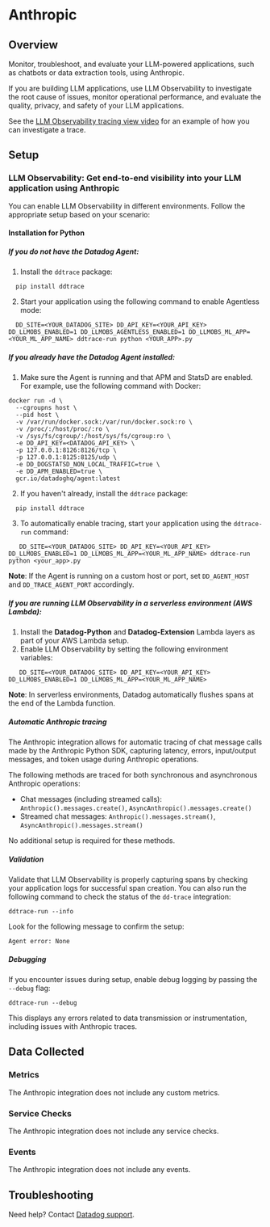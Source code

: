 # Anthropic

## Overview
Monitor, troubleshoot, and evaluate your LLM-powered applications, such as chatbots or data extraction tools,
using Anthropic.

If you are building LLM applications, use LLM Observability to investigate the root cause of issues,
monitor operational performance, and evaluate the quality, privacy, and safety of your LLM applications.

See the [LLM Observability tracing view video](https://imgix.datadoghq.com/video/products/llm-observability/expedite-troubleshooting.mp4?fm=webm&fit=max) for an example of how you can investigate a trace.

## Setup

### LLM Observability: Get end-to-end visibility into your LLM application using Anthropic
You can enable LLM Observability in different environments. Follow the appropriate setup based on your scenario:

#### Installation for Python

##### If you do not have the Datadog Agent:
1. Install the `ddtrace` package:

  ```shell
    pip install ddtrace
  ```

2.  Start your application using the following command to enable Agentless mode:

  ```shell
    DD_SITE=<YOUR_DATADOG_SITE> DD_API_KEY=<YOUR_API_KEY> DD_LLMOBS_ENABLED=1 DD_LLMOBS_AGENTLESS_ENABLED=1 DD_LLMOBS_ML_APP=<YOUR_ML_APP_NAME> ddtrace-run python <YOUR_APP>.py
  ```

##### If you already have the Datadog Agent installed:
1. Make sure the Agent is running and that APM and StatsD are enabled. For example, use the following command with Docker:

  ```shell
  docker run -d \
    --cgroupns host \
    --pid host \
    -v /var/run/docker.sock:/var/run/docker.sock:ro \
    -v /proc/:/host/proc/:ro \
    -v /sys/fs/cgroup/:/host/sys/fs/cgroup:ro \
    -e DD_API_KEY=<DATADOG_API_KEY> \
    -p 127.0.0.1:8126:8126/tcp \
    -p 127.0.0.1:8125:8125/udp \
    -e DD_DOGSTATSD_NON_LOCAL_TRAFFIC=true \
    -e DD_APM_ENABLED=true \
    gcr.io/datadoghq/agent:latest
  ```

2. If you haven't already, install the `ddtrace` package:

  ```shell
    pip install ddtrace
  ```

3. To automatically enable tracing, start your application using the `ddtrace-run` command:

  ```shell
     DD_SITE=<YOUR_DATADOG_SITE> DD_API_KEY=<YOUR_API_KEY> DD_LLMOBS_ENABLED=1 DD_LLMOBS_ML_APP=<YOUR_ML_APP_NAME> ddtrace-run python <your_app>.py
  ```

**Note**: If the Agent is running on a custom host or port, set `DD_AGENT_HOST` and `DD_TRACE_AGENT_PORT` accordingly.

##### If you are running LLM Observability in a serverless environment (AWS Lambda):
1. Install the **Datadog-Python** and **Datadog-Extension** Lambda layers as part of your AWS Lambda setup.
2. Enable LLM Observability by setting the following environment variables:

  ```shell
     DD_SITE=<YOUR_DATADOG_SITE> DD_API_KEY=<YOUR_API_KEY> DD_LLMOBS_ENABLED=1 DD_LLMOBS_ML_APP=<YOUR_ML_APP_NAME>
  ```

**Note**: In serverless environments, Datadog automatically flushes spans at the end of the Lambda function.

##### Automatic Anthropic tracing

The Anthropic integration allows for automatic tracing of chat message calls made by the Anthropic Python SDK, capturing latency, errors, input/output messages, and token usage during Anthropic operations.

The following methods are traced for both synchronous and asynchronous Anthropic operations:
- Chat messages (including streamed calls): `Anthropic().messages.create()`, `AsyncAnthropic().messages.create()`
- Streamed chat messages: `Anthropic().messages.stream()`, `AsyncAnthropic().messages.stream()`

No additional setup is required for these methods.

##### Validation

Validate that LLM Observability is properly capturing spans by checking your application logs for successful span creation. You can also run the following command to check the status of the `dd-trace` integration:

  ```shell
  ddtrace-run --info
  ```

Look for the following message to confirm the setup:

  ```shell
  Agent error: None
  ```

##### Debugging

If you encounter issues during setup, enable debug logging by passing the `--debug` flag:

  ```shell
  ddtrace-run --debug
  ```

This displays any errors related to data transmission or instrumentation, including issues with Anthropic traces.

## Data Collected

### Metrics

The Anthropic integration does not include any custom metrics.

### Service Checks

The Anthropic integration does not include any service checks.

### Events

The Anthropic integration does not include any events.

## Troubleshooting

Need help? Contact [Datadog support][2].

[1]: https://docs.datadoghq.com/integrations/anthropic/
[2]: https://docs.datadoghq.com/help/

